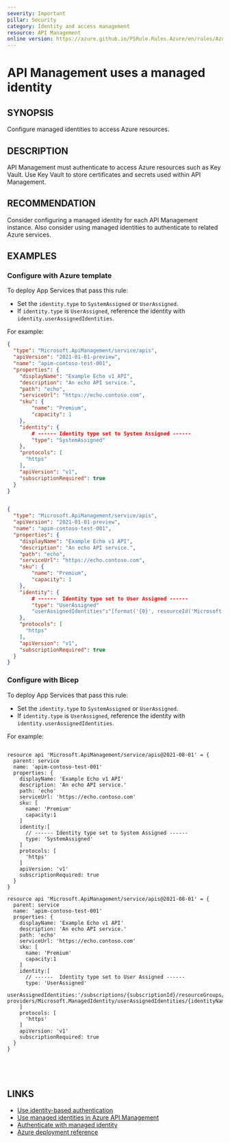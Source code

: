 ```yaml
---
severity: Important
pillar: Security
category: Identity and access management
resource: API Management
online version: https://azure.github.io/PSRule.Rules.Azure/en/rules/Azure.APIM.ManagedIdentity/
---
```


# API Management uses a managed identity

## SYNOPSIS

Configure managed identities to access Azure resources.

## DESCRIPTION

API Management must authenticate to access Azure resources such as Key Vault.
Use Key Vault to store certificates and secrets used within API Management.

## RECOMMENDATION

Consider configuring a managed identity for each API Management instance.
Also consider using managed identities to authenticate to related Azure services.

## EXAMPLES

### Configure with Azure template

To deploy App Services that pass this rule:

- Set the `identity.type` to `SystemAssigned` or `UserAssigned`.
- If `identity.type` is `UserAssigned`, reference the identity with `identity.userAssignedIdentities`.

For example:

```json
{
  "type": "Microsoft.ApiManagement/service/apis",
  "apiVersion": "2021-01-01-preview",
  "name": "apim-contoso-test-001",
  "properties": {
    "displayName": "Example Echo v1 API", 
    "description": "An echo API service.", 
    "path": "echo",
    "serviceUrl": "https://echo.contoso.com",
    "sku": {
        "name": "Premium",
        "capacity": 1
    },
    "identity": {
        # ------ Identity type set to System Assigned ------ 
        "type": "SystemAssigned" 
    },
    "protocols": [
      "https"  
    ],
    "apiVersion": "v1",
    "subscriptionRequired": true
  }
}


{
  "type": "Microsoft.ApiManagement/service/apis",
  "apiVersion": "2021-01-01-preview",
  "name": "apim-contoso-test-001",
  "properties": {
    "displayName": "Example Echo v1 API", 
    "description": "An echo API service.", 
    "path": "echo",
    "serviceUrl": "https://echo.contoso.com",
    "sku": {
        "name": "Premium",
        "capacity": 1
    },
    "identity": {
        # ------  Identity type set to User Assigned ------ 
        "type": "UserAssigned"
        "userAssignedIdentities":"[format('{0}', resourceId('Microsoft.ManagedIdentity/userAssignedIdentities', 'identityName'))]": {}
    },
    "protocols": [
      "https"  
    ],
    "apiVersion": "v1",
    "subscriptionRequired": true
  }
}


```

### Configure with Bicep

To deploy App Services that pass this rule:

- Set the `identity.type` to `SystemAssigned` or `UserAssigned`.
- If `identity.type` is `UserAssigned`, reference the identity with `identity.userAssignedIdentities`.

For example:

```bicep

resource api 'Microsoft.ApiManagement/service/apis@2021-08-01' = {
  parent: service
  name: 'apim-contoso-test-001'
  properties: {
    displayName: 'Example Echo v1 API'
    description: 'An echo API service.' 
    path: 'echo'
    serviceUrl: 'https://echo.contoso.com'
    sku: [
      name: 'Premium'
      capacity:1
    ]
    identity:[
      // ------ Identity type set to System Assigned ------ 
      type: 'SystemAssigned'
    ]
    protocols: [
      'https'
    ]
    apiVersion: 'v1'
    subscriptionRequired: true
  }
}

resource api 'Microsoft.ApiManagement/service/apis@2021-08-01' = {
  parent: service
  name: 'apim-contoso-test-001'
  properties: {
    displayName: 'Example Echo v1 API' 
    description: 'An echo API service.' 
    path: 'echo'
    serviceUrl: 'https://echo.contoso.com'
    sku: [
      name: 'Premium'
      capacity:1
    ]
    identity:[
      // ------  Identity type set to User Assigned ------ 
      type: 'UserAssigned'
      userAssignedIdentities:'/subscriptions/{subscriptionId}/resourceGroups/{resourceGroupName}/
providers/Microsoft.ManagedIdentity/userAssignedIdentities/{identityName}'
    ]
    protocols: [
      'https'
    ]
    apiVersion: 'v1'
    subscriptionRequired: true
  }
}





```

## LINKS

- [Use identity-based authentication](https://docs.microsoft.com/azure/architecture/framework/security/design-identity-authentication#use-identity-based-authentication)
- [Use managed identities in Azure API Management](https://docs.microsoft.com/azure/api-management/api-management-howto-use-managed-service-identity)
- [Authenticate with managed identity](https://docs.microsoft.com/azure/api-management/api-management-authentication-policies#ManagedIdentity)
- [Azure deployment reference](https://docs.microsoft.com/azure/templates/microsoft.apimanagement/service)
